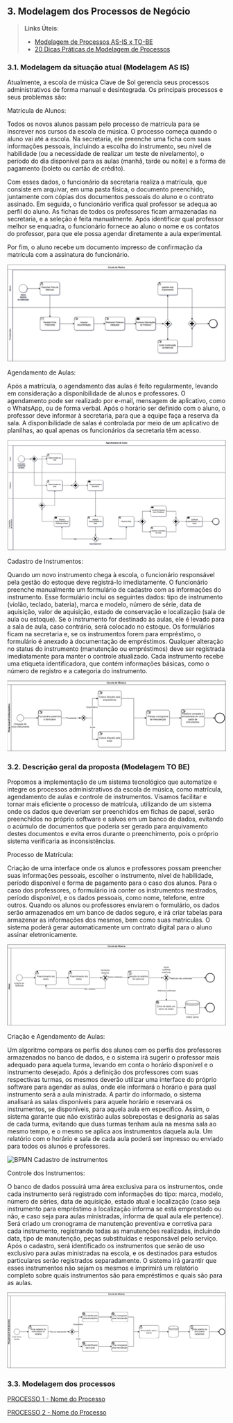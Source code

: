 ## 3. Modelagem dos Processos de Negócio


> **Links Úteis**:
> - [Modelagem de Processos AS-IS x TO-BE](https://dheka.com.br/modelagem-as-is-to-be/)
> - [20 Dicas Práticas de Modelagem de Processos](https://dheka.com.br/20-dicas-praticas-de-modelagem-de-processos/)

### 3.1. Modelagem da situação atual (Modelagem AS IS)

Atualmente, a escola de música Clave de Sol gerencia seus processos administrativos de forma manual e desintegrada. Os principais processos e seus problemas são:

Matrícula de Alunos:

Todos os novos alunos passam pelo processo de matrícula para se inscrever nos cursos da escola de música. O processo começa quando o aluno vai até a escola. Na secretaria, ele preenche uma ficha com suas informações pessoais, incluindo a escolha do instrumento, seu nível de habilidade (ou a necessidade de realizar um teste de nivelamento), o período do dia disponível para as aulas (manhã, tarde ou noite) e a forma de pagamento (boleto ou cartão de crédito).

Com esses dados, o funcionário da secretaria realiza a matrícula, que consiste em arquivar, em uma pasta física, o documento preenchido, juntamente com cópias dos documentos pessoais do aluno e o contrato assinado. Em seguida, o funcionário verifica qual professor se adequa ao perfil do aluno. As fichas de todos os professores ficam armazenadas na secretaria, e a seleção é feita manualmente. Após identificar qual professor melhor se enquadra, o funcionário fornece ao aluno o nome e os contatos do professor, para que ele possa agendar diretamente a aula experimental.

Por fim, o aluno recebe um documento impresso de confirmação da matrícula com a assinatura do funcionário.

![BPMN matricula](./images/bpmnprocessodematricula1.png)

Agendamento de Aulas:


Após a matrícula, o agendamento das aulas é feito regularmente, levando em consideração a disponibilidade de alunos e professores. O agendamento pode ser realizado por e-mail, mensagem de aplicativo, como o WhatsApp, ou de forma verbal. Após o horário ser definido com o aluno, o professor deve informar à secretaria, para que a equipe faça a reserva da sala. A disponibilidade de salas é controlada por meio de um aplicativo de planilhas, ao qual apenas os funcionários da secretaria têm acesso.

![BPMN Agendamento de Aulas](./images/bpmnagendamento.png)

Cadastro de Instrumentos:

Quando um novo instrumento chega à escola, o funcionário responsável pela gestão do estoque deve registrá-lo imediatamente. O funcionário preenche manualmente um formulário de cadastro com as informações do instrumento. Esse formulário inclui os seguintes dados: tipo de instrumento (violão, teclado, bateria), marca e modelo, número de série, data de aquisição, valor de aquisição, estado de conservação e localização (sala de aula
ou estoque). Se o instrumento for destinado às aulas, ele é levado para a sala de aula, caso contrário, será colocado no estoque. Os formulários ficam na secretaria e, se os instrumentos forem para empréstimo, o formulário é anexado à documentação de empréstimos. Qualquer alteração no status do instrumento (manutenção ou empréstimos) deve ser registrada imediatamente para manter o controle atualizado. Cada instrumento recebe uma
etiqueta identificadora, que contém informações básicas, como o número de registro e a categoria do instrumento.

![BPMN Cadastro de instrumentos](./images/bpmncadastroinstrumentos.png)

### 3.2. Descrição geral da proposta (Modelagem TO BE)

Propomos a implementação de um sistema tecnológico que automatize e integre os processos administrativos da escola de música, como matrícula, agendamento de aulas e controle de instrumentos. 
Visamos facilitar e tornar mais eficiente o processo de matrícula, utilizando de um sistema onde os dados que deveriam ser preenchidos em fichas de papel, serão preenchidos no próprio software e salvos em um banco de dados, evitando o acúmulo de documentos que poderia ser gerado para  arquivamento destes documentos e evita erros durante o preenchimento, pois o próprio sistema verificaria as inconsistências.

Processo de Matrícula:

Criação de uma interface onde os alunos e professores possam preencher suas informações pessoais, escolher o instrumento, nível de habilidade, período disponível e forma de pagamento para o caso dos alunos. Para o caso dos professores, o formulário irá conter os instrumentos mestrados, período disponível, e os dados pessoais, como nome, telefone, entre outros.
Quando os alunos ou professores enviarem o formulário, os dados serão armazenados em um banco de dados seguro, e irá criar tabelas para armazenar as informações dos mesmos, bem como suas matrículas. O sistema poderá gerar automaticamente um contrato digital para o aluno assinar eletronicamente.

![BPMN Cadastro de instrumentos](./images/bpmnprocessomatriculo.png)

Criação e Agendamento de Aulas:

Um algoritmo compara os perfis dos alunos com os perfis dos professores armazenados no banco de dados, e o sistema irá sugerir o professor mais adequado para aquela turma, levando em conta o horário disponível e o instrumento desejado. Após a definição dos professores com suas respectivas turmas, os mesmos deverão utilizar uma interface do próprio software para agendar as aulas, onde ele informará o horário e para qual instrumento será a aula ministrada. A partir do informado, o sistema analisará as salas disponíveis para aquele horário e reservará os instrumentos, se disponíveis, para aquela aula em específico. Assim, o sistema garante que não existirão aulas sobrepostas e designaria as salas de cada turma, evitando que duas turmas tenham aula na mesma sala ao mesmo tempo, e o mesmo se aplica aos instrumentos daquela aula. Um relatório com o horário e sala de cada aula poderá ser impresso ou enviado para todos os alunos e professores.

![BPMN Cadastro de instrumentos](./images/bpmnprocessocriacaodeturma.png)

Controle dos Instrumentos:

O banco de dados possuirá uma área exclusiva para os instrumentos, onde cada instrumento será registrado com informações do tipo: marca, modelo, número de séries, data de aquisição, estado atual e localização (caso seja instrumento para empréstimo a localização informa se está emprestado ou não, e caso seja para aulas ministradas, informa de qual aula ele pertence). Será criado um cronograma de manutenção preventiva e 
corretiva para cada instrumento, registrando todas as manutenções realizadas, incluindo data, tipo de manutenção, peças substituídas e responsável pelo serviço. Após o cadastro, será identificado os instrumentos que serão de uso exclusivo para aulas ministradas na escola, e os destinados para estudos particulares serão registrados separadamente. O sistema irá garantir que esses instrumentos não sejam os mesmos e imprimirá um relatório completo sobre quais instrumentos são para empréstimos e quais são para as aulas.

![BPMN Controle de instrumentos](./images/bpmncontroledeinstrumentos.png)

### 3.3. Modelagem dos processos

[PROCESSO 1 - Nome do Processo](./processos/processo-1-nome-do-processo.md "Detalhamento do Processo 1.")

[PROCESSO 2 - Nome do Processo](./processos/processo-2-nome-do-processo.md "Detalhamento do Processo 2.")
